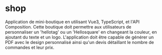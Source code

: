 # shop

Application de mini-boutique en utilisant Vue3, TypeScript, et l'API Composition. Cette boutique doit permettre aux utilisateurs de personnaliser un 'hellotag' ou un 'Hellosquare' en changeant la couleur, en ajoutant du texte et un logo. L'application doit être capable de générer un PDF avec le design personnalisé ainsi qu'un devis détaillant le nombre de commandes et leur prix. 
